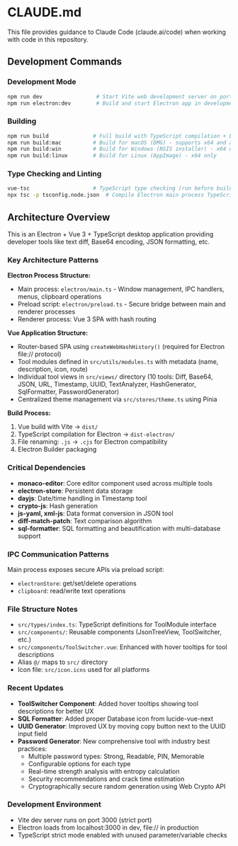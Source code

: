 # CLAUDE.md

This file provides guidance to Claude Code (claude.ai/code) when working with code in this repository.

## Development Commands

### Development Mode
```bash
npm run dev                 # Start Vite web development server on port 3000
npm run electron:dev        # Build and start Electron app in development mode
```

### Building
```bash
npm run build              # Full build with TypeScript compilation + Electron Builder for all platforms
npm run build:mac          # Build for macOS (DMG) - supports x64 and arm64
npm run build:win          # Build for Windows (NSIS installer) - x64 only
npm run build:linux        # Build for Linux (AppImage) - x64 only
```

### Type Checking and Linting
```bash
vue-tsc                    # TypeScript type checking (run before builds)
npx tsc -p tsconfig.node.json  # Compile Electron main process TypeScript
```

## Architecture Overview

This is an Electron + Vue 3 + TypeScript desktop application providing developer tools like text diff, Base64 encoding, JSON formatting, etc.

### Key Architecture Patterns

**Electron Process Structure:**
- Main process: `electron/main.ts` - Window management, IPC handlers, menus, clipboard operations
- Preload script: `electron/preload.ts` - Secure bridge between main and renderer processes  
- Renderer process: Vue 3 SPA with hash routing

**Vue Application Structure:**
- Router-based SPA using `createWebHashHistory()` (required for Electron file:// protocol)
- Tool modules defined in `src/utils/modules.ts` with metadata (name, description, icon, route)
- Individual tool views in `src/views/` directory (10 tools: Diff, Base64, JSON, URL, Timestamp, UUID, TextAnalyzer, HashGenerator, SqlFormatter, PasswordGenerator)
- Centralized theme management via `src/stores/theme.ts` using Pinia

**Build Process:**
1. Vue build with Vite → `dist/`
2. TypeScript compilation for Electron → `dist-electron/`
3. File renaming: `.js` → `.cjs` for Electron compatibility
4. Electron Builder packaging

### Critical Dependencies
- **monaco-editor**: Core editor component used across multiple tools
- **electron-store**: Persistent data storage
- **dayjs**: Date/time handling in Timestamp tool
- **crypto-js**: Hash generation
- **js-yaml, xml-js**: Data format conversion in JSON tool
- **diff-match-patch**: Text comparison algorithm
- **sql-formatter**: SQL formatting and beautification with multi-database support

### IPC Communication Patterns
Main process exposes secure APIs via preload script:
- `electronStore`: get/set/delete operations
- `clipboard`: read/write text operations

### File Structure Notes
- `src/types/index.ts`: TypeScript definitions for ToolModule interface
- `src/components/`: Reusable components (JsonTreeView, ToolSwitcher, etc.)
- `src/components/ToolSwitcher.vue`: Enhanced with hover tooltips for tool descriptions
- Alias `@/` maps to `src/` directory
- Icon file: `src/icon.icns` used for all platforms

### Recent Updates
- **ToolSwitcher Component**: Added hover tooltips showing tool descriptions for better UX
- **SQL Formatter**: Added proper Database icon from lucide-vue-next
- **UUID Generator**: Improved UX by moving copy button next to the UUID input field
- **Password Generator**: New comprehensive tool with industry best practices:
  - Multiple password types: Strong, Readable, PIN, Memorable
  - Configurable options for each type
  - Real-time strength analysis with entropy calculation
  - Security recommendations and crack time estimation
  - Cryptographically secure random generation using Web Crypto API

### Development Environment
- Vite dev server runs on port 3000 (strict port)
- Electron loads from localhost:3000 in dev, file:// in production
- TypeScript strict mode enabled with unused parameter/variable checks